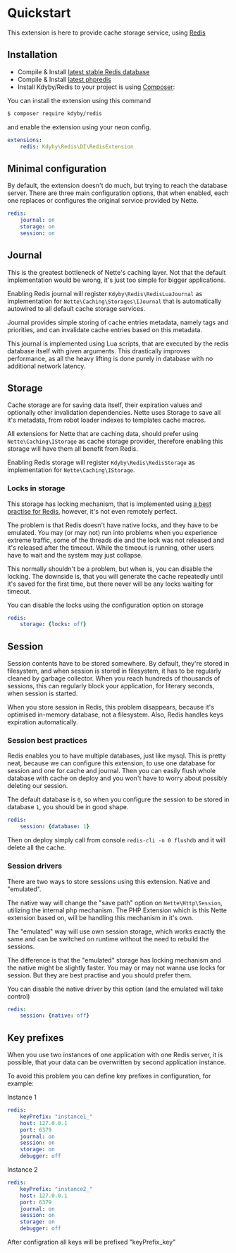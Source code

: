 # Quickstart

This extension is here to provide cache storage service, using [Redis](http://redis.io)


## Installation

* Compile & Install [latest stable Redis database](http://redis.io/download)
* Compile & Install [latest phpredis](https://github.com/nicolasff/phpredis/)
* Install Kdyby/Redis to your project is using  [Composer](http://getcomposer.org/):

You can install the extension using this command

```sh
$ composer require kdyby/redis
```

and enable the extension using your neon config.

```yml
extensions:
	redis: Kdyby\Redis\DI\RedisExtension
```


## Minimal configuration

By default, the extension doesn't do much, but trying to reach the database server.
There are three main configuration options, that when enabled, each one replaces or configures the original service provided by Nette.

```yml
redis:
	journal: on
	storage: on
	session: on
```


## Journal

This is the greatest bottleneck of Nette's caching layer. Not that the default implementation would be wrong, it's just too simple for bigger applications.

Enabling Redis journal will register `Kdyby\Redis\RedisLuaJournal` as implementation for `Nette\Caching\Storages\IJournal`
that is automatically autowired to all default cache storage services.

Journal provides simple storing of cache entries metadata, namely tags and priorities, and can invalidate cache entries based on this metadata.

This journal is implemented using Lua scripts, that are executed by the redis database itself with given arguments.
This drastically improves performance, as all the heavy lifting is done purely in database with no additional network latency.


## Storage

Cache storage are for saving data itself, their expiration values and optionally other invalidation dependencies.
Nette uses Storage to save all it's metadata, from robot loader indexes to templates cache macros.

All extensions for Nette that are caching data, should prefer using `Nette\Caching\IStorage` as cache storage provider,
therefore enabling this storage will have them all benefit from Redis.

Enabling Redis storage will register `Kdyby\Redis\RedisStorage` as implementation for `Nette\Caching\IStorage`.


### Locks in storage

This storage has locking mechanism, that is implemented using [a best practise for Redis](http://redis.io/commands/setnx), however, it's not even remotely perfect.

The problem is that Redis doesn't have native locks, and they have to be emulated.
You may (or may not) run into problems when you experience extreme traffic,
some of the threads die and the lock was not released and it's released after the timeout.
While the timeout is running, other users have to wait and the system may just collapse.

This normally shouldn't be a problem, but when is, you can disable the locking.
The downside is, that you will generate the cache repeatedly until it's saved for the first time,
but there never will be any locks waiting for timeout.

You can disable the locks using the configuration option on storage

```yml
redis:
	storage: {locks: off}
```


## Session

Session contents have to be stored somewhere. By default, they're stored in filesystem,
and when session is stored in filesystem, it has to be regularly cleaned by garbage collector.
When you reach hundreds of thousands of sessions, this can regularly block your application, for literary seconds, when session is started.

When you store session in Redis, this problem disappears, because it's optimised in-memory database, not a filesystem.  Also, Redis handles keys expiration automatically.


### Session best practices

Redis enables you to have multiple databases, just like mysql. This is pretty neat,
because  we can configure this extension, to use one database for session and one for cache and journal.
Then you can easily flush whole database with cache on deploy and you won't have to worry about possibly deleting our session.

The default database is `0`, so when you configure the session to be stored in database `1`, you should be in good shape.

```yml
redis:
	session: {database: 1}
```

Then on deploy simply call from console `redis-cli -n 0 flushdb` and it will delete all the cache.


### Session drivers

There are two ways to store sessions using this extension. Native and "emulated".

The native way will change the "save path" option on `Nette\Http\Session`, utilizing the internal php mechanism.
The PHP Extension which is this Nette extension based on, will be handling this mechanism in it's own.

The "emulated" way will use own session storage, which works exactly the same and can be switched on runtime without the need to rebuild the sessions.

The difference is that the "emulated" storage has locking mechanism and the native might be slightly faster.
You may or may not wanna use locks for session. But they are best practise and you should prefer them.

You can disable the native driver by this option (and the emulated will take control)

```yml
redis:
	session: {native: off}
```

## Key prefixes

When you use two instances of one application with one Redis server, it is possible, that your data can be overwritten by second application instance.

To avoid this problem you can define key prefixes in configuration, for example:

Instance 1
```yml
redis:
    keyPrefix: "instance1_"
    host: 127.0.0.1
    port: 6379
    journal: on
    session: on
    storage: on
    debugger: off
```

Instance 2
```yml
redis:
    keyPrefix: "instance2_"
    host: 127.0.0.1
    port: 6379
    journal: on
    session: on
    storage: on
    debugger: off
```

After configration all keys will be prefixed "keyPrefix_key"

